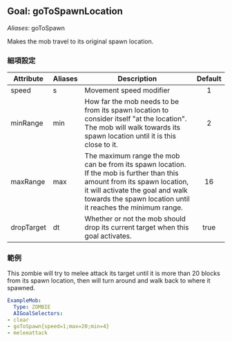 Goal: goToSpawnLocation
--------------

*Aliases*: goToSpawn

Makes the mob travel to its original spawn location.

### 細項設定

| Attribute  | Aliases  | Description| Default |
|----------------|----------|------------------------------------|:-------:|
| speed  | s| Movement speed modifier|1|
| minRange | min | How far the mob needs to be from its spawn location to consider itself "at the location". The mob will walk towards its spawn location until it is this close to it. |   2|
| maxRange | max | The maximum range the mob can be from its spawn location. If the mob is further than this amount from its spawn location, it will activate the goal and walk towards the spawn location until it reaches the minimum range. |   16|
| dropTarget | dt | Whether or not the mob should drop its current target when this goal activates. |   true|


### 範例

This zombie will try to melee attack its target until it is more than 20 blocks from its spawn location, then will turn around and walk back to where it spawned.
```yaml
ExampleMob:
  Type: ZOMBIE
  AIGoalSelectors:
- clear
- goToSpawn{speed=1;max=20;min=4}
- meleeattack
```